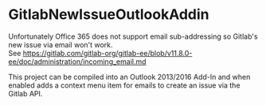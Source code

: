 # GitlabNewIssueOutlookAddin

Unfortunately Office 365 does not support email sub-addressing so Gitlab's new issue via email won't work.  
See https://gitlab.com/gitlab-org/gitlab-ee/blob/v11.8.0-ee/doc/administration/incoming_email.md

This project can be compiled into an Outlook 2013/2016 Add-In and when enabled adds a context menu item for emails to create an issue via the Gitlab API.
